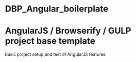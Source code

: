 DBP_Angular_boilerplate
=======================

# AngularJS / Browserify / GULP project base template
basic project setup and test of AngularJS features
